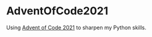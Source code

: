 # AdventOfCode2021
Using [Advent of Code 2021](https://adventofcode.com/2021) to sharpen my Python skills.